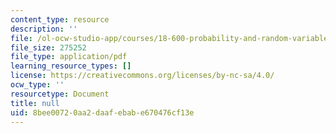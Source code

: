 ```yaml
---
content_type: resource
description: ''
file: /ol-ocw-studio-app/courses/18-600-probability-and-random-variables-fall-2019/8bee00720aa2daafebabe670476cf13e_MIT18_600F19_lec37.pdf
file_size: 275252
file_type: application/pdf
learning_resource_types: []
license: https://creativecommons.org/licenses/by-nc-sa/4.0/
ocw_type: ''
resourcetype: Document
title: null
uid: 8bee0072-0aa2-daaf-ebab-e670476cf13e
---
```


